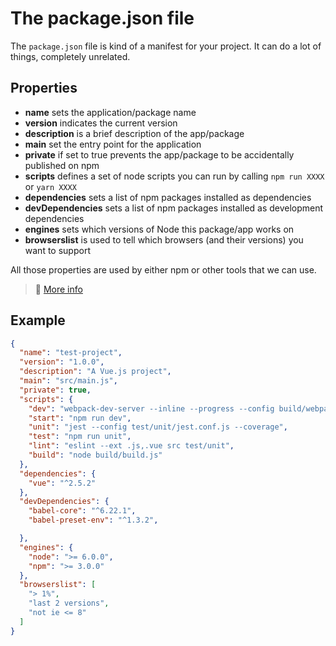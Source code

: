 # The package.json file

The `package.json` file is kind of a manifest for your project. It can do a lot of things, completely unrelated.

## Properties

- **name** sets the application/package name
- **version** indicates the current version
- **description** is a brief description of the app/package
- **main** set the entry point for the application
- **private** if set to true prevents the app/package to be accidentally published on npm
- **scripts** defines a set of node scripts you can run by calling `npm run XXXX` or `yarn XXXX`
- **dependencies** sets a list of npm packages installed as dependencies
- **devDependencies** sets a list of npm packages installed as development dependencies
- **engines** sets which versions of Node this package/app works on
- **browserslist** is used to tell which browsers (and their versions) you want to support

All those properties are used by either npm or other tools that we can use.

>🚀 [More info](https://flaviocopes.com/package-json/)

## Example

```json
{
  "name": "test-project",
  "version": "1.0.0",
  "description": "A Vue.js project",
  "main": "src/main.js",
  "private": true,
  "scripts": {
    "dev": "webpack-dev-server --inline --progress --config build/webpack.dev.conf.js",
    "start": "npm run dev",
    "unit": "jest --config test/unit/jest.conf.js --coverage",
    "test": "npm run unit",
    "lint": "eslint --ext .js,.vue src test/unit",
    "build": "node build/build.js"
  },
  "dependencies": {
    "vue": "^2.5.2"
  },
  "devDependencies": {
    "babel-core": "^6.22.1",
    "babel-preset-env": "^1.3.2",

  },
  "engines": {
    "node": ">= 6.0.0",
    "npm": ">= 3.0.0"
  },
  "browserslist": [
    "> 1%",
    "last 2 versions",
    "not ie <= 8"
  ]
}
```